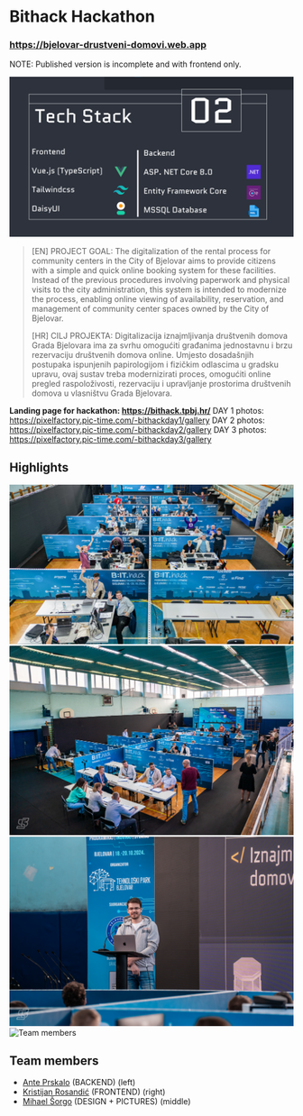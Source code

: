# Bithack Hackathon

### https://bjelovar-drustveni-domovi.web.app 
NOTE: Published version is incomplete and with frontend only. 

![Tech stack](/5-minute-pitch/tech-stack.png "Tech stack")
> [EN] PROJECT GOAL:
> The digitalization of the rental process for community centers in the City of Bjelovar aims to provide citizens with a simple and quick online booking system for these facilities. Instead of the previous procedures involving paperwork and physical visits to the city administration, this system is intended to modernize the process, enabling online viewing of availability, reservation, and management of community center spaces owned by the City of Bjelovar.
> 
> [HR] CILJ PROJEKTA:
> Digitalizacija iznajmljivanja društvenih domova Grada Bjelovara ima za svrhu omogućiti građanima jednostavnu i brzu rezervaciju društvenih domova online. Umjesto dosadašnjih postupaka ispunjenih papirologijom i fizičkim odlascima u gradsku upravu, ovaj sustav treba modernizirati proces, omogućiti online pregled raspoloživosti, rezervaciju i upravljanje prostorima društvenih domova u vlasništvu Grada Bjelovara.

**Landing page for hackathon: https://bithack.tpbj.hr/**
DAY 1 photos: https://pixelfactory.pic-time.com/-bithackday1/gallery
DAY 2 photos: https://pixelfactory.pic-time.com/-bithackday2/gallery
DAY 3 photos: https://pixelfactory.pic-time.com/-bithackday3/gallery

## Highlights
![Teams](/photos/B.IT_Hack_day_2-113.jpg "Teams")
![Preparing to present](/photos/B.IT_Hack_day_3-50.jpg "Preparing to present")
![Kristijan presenting](/photos/B.IT_Hack_day_3-83.jpg "Kristijan presenting")
![Team members](/photos/B.IT_Hack_day_3-116.jpg "Team members")

## Team members
- [Ante Prskalo](https://github.com/aprskalo1) (BACKEND) (left)
- [Kristijan Rosandić](https://github.com/ChrisRoss5) (FRONTEND) (right)
- [Mihael Šorgo](https://github.com/netkonepoznat) (DESIGN + PICTURES) (middle)